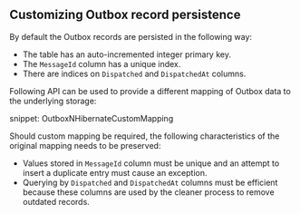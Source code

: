 ## Customizing Outbox record persistence

By default the Outbox records are persisted in the following way:

 * The table has an auto-incremented integer primary key.
 * The `MessageId` column has a unique index.
 * There are indices on `Dispatched` and `DispatchedAt` columns.

Following API can be used to provide a different mapping of Outbox data to the underlying storage:

snippet: OutboxNHibernateCustomMapping

Should custom mapping be required, the following characteristics of the original mapping needs to be preserved:

 * Values stored in `MessageId` column must be unique and an attempt to insert a duplicate entry must cause an exception.
 * Querying by `Dispatched` and `DispatchedAt` columns must be efficient because these columns are used by the cleaner process to remove outdated records.
